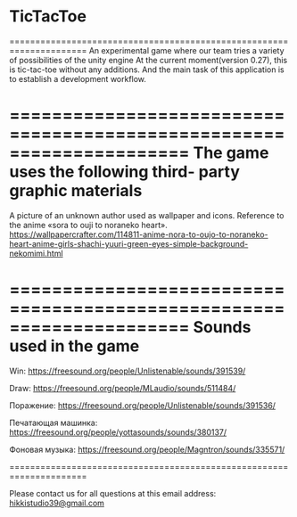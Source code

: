 # TicTacToe

=====================================================================
An experimental game where our team tries a variety of possibilities of the unity engine
At the current moment(version 0.27), this is tic-tac-toe without any additions. And the main task of this application is to establish a development workflow.

=====================================================================
The game uses the following third- party graphic materials
=====================================================================
A picture of an unknown author used as wallpaper and icons. Reference to the anime «sora to ouji to noraneko heart».
https://wallpapercrafter.com/114811-anime-nora-to-oujo-to-noraneko-heart-anime-girls-shachi-yuuri-green-eyes-simple-background-nekomimi.html

=====================================================================
Sounds used in the game
=====================================================================

Win:
https://freesound.org/people/Unlistenable/sounds/391539/

Draw:
https://freesound.org/people/MLaudio/sounds/511484/

Поражение:
https://freesound.org/people/Unlistenable/sounds/391536/

Печатающая машинка:
https://freesound.org/people/yottasounds/sounds/380137/

Фоновая музыка:
https://freesound.org/people/Magntron/sounds/335571/

=====================================================================

Please contact us for all questions at this email address:
hikkistudio39@gmail.com


